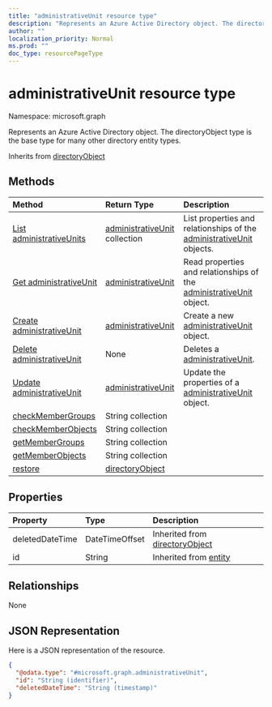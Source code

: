 ```yaml
---
title: "administrativeUnit resource type"
description: "Represents an Azure Active Directory object. The directoryObject type is the base type for many other directory entity types."
author: ""
localization_priority: Normal
ms.prod: ""
doc_type: resourcePageType
---
```


# administrativeUnit resource type


Namespace: microsoft.graph

Represents an Azure Active Directory object. The directoryObject type is the base type for many other directory entity types.


Inherits from [directoryObject](../resources/directoryobject.md)

## Methods
|Method|Return Type|Description|
|:---|:---|:---|
|[List administrativeUnits](../api/administrativeunit-list.md)|[administrativeUnit](../resources/administrativeunit.md) collection|List properties and relationships of the [administrativeUnit](../resources/administrativeunit.md) objects.|
|[Get administrativeUnit](../api/administrativeunit-get.md)|[administrativeUnit](../resources/administrativeunit.md)|Read properties and relationships of the [administrativeUnit](../resources/administrativeunit.md) object.|
|[Create administrativeUnit](../api/administrativeunit-create.md)|[administrativeUnit](../resources/administrativeunit.md)|Create a new [administrativeUnit](../resources/administrativeunit.md) object.|
|[Delete administrativeUnit](../api/administrativeunit-delete.md)|None|Deletes a [administrativeUnit](../resources/administrativeunit.md).|
|[Update administrativeUnit](../api/administrativeunit-update.md)|[administrativeUnit](../resources/administrativeunit.md)|Update the properties of a [administrativeUnit](../resources/administrativeunit.md) object.|
|[checkMemberGroups](../api/administrativeunit-checkmembergroups.md)|String collection||
|[checkMemberObjects](../api/administrativeunit-checkmemberobjects.md)|String collection||
|[getMemberGroups](../api/administrativeunit-getmembergroups.md)|String collection||
|[getMemberObjects](../api/administrativeunit-getmemberobjects.md)|String collection||
|[restore](../api/administrativeunit-restore.md)|[directoryObject](../resources/directoryobject.md)||

## Properties
|Property|Type|Description|
|:---|:---|:---|
|deletedDateTime|DateTimeOffset| Inherited from [directoryObject](../resources/directoryobject.md)|
|id|String| Inherited from [entity](../resources/entity.md)|

## Relationships
None

## JSON Representation
Here is a JSON representation of the resource.
<!-- {
  "blockType": "resource",
  "keyProperty": "id",
  "@odata.type": "microsoft.graph.administrativeUnit",
  "baseType": "microsoft.graph.directoryObject",
  "openType": true
}
-->
``` json
{
  "@odata.type": "#microsoft.graph.administrativeUnit",
  "id": "String (identifier)",
  "deletedDateTime": "String (timestamp)"
}
```

